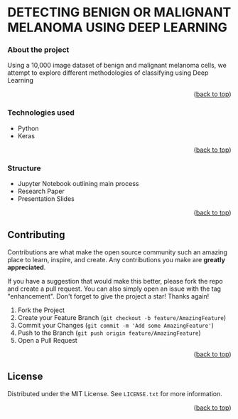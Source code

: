 # DETECTING BENIGN OR MALIGNANT MELANOMA USING DEEP LEARNING

### About the project

Using a 10,000 image dataset of benign and malignant melanoma cells, we attempt to explore different methodologies of classifying using Deep Learning
<p align="right">(<a href="#top">back to top</a>)</p>

### Technologies used
- Python
- Keras
<p align="right">(<a href="#top">back to top</a>)</p>

### Structure
- Jupyter Notebook outlining main process
- Research Paper
- Presentation Slides
<p align="right">(<a href="#top">back to top</a>)</p>

<!-- CONTRIBUTING -->
## Contributing

Contributions are what make the open source community such an amazing place to learn, inspire, and create. Any contributions you make are **greatly appreciated**.

If you have a suggestion that would make this better, please fork the repo and create a pull request. You can also simply open an issue with the tag "enhancement".
Don't forget to give the project a star! Thanks again!

1. Fork the Project
2. Create your Feature Branch (`git checkout -b feature/AmazingFeature`)
3. Commit your Changes (`git commit -m 'Add some AmazingFeature'`)
4. Push to the Branch (`git push origin feature/AmazingFeature`)
5. Open a Pull Request

<p align="right">(<a href="#top">back to top</a>)</p>


## License

Distributed under the MIT License. See `LICENSE.txt` for more information.

<p align="right">(<a href="#top">back to top</a>)</p>
